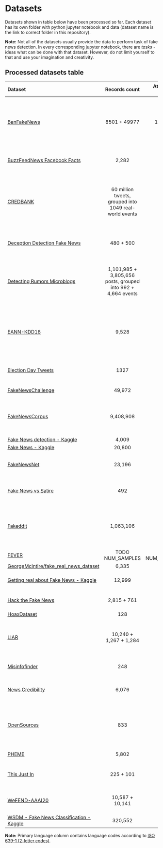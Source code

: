 # Datasets

Datasets shown in table below have been processed so far. Each dataset has its own folder with python jupyter notebook and data (dataset name is the link to correct folder in this repository).

**Note:** Not all of the datasets usually provide the data to perform task of fake news detection. In every corresponding jupyter notebook, there are *tasks* - ideas what can be done with that dataset. However, do not limit yourself to that and use your imagination and creativity.


## Processed datasets table

| **Dataset** | **Records count** | **Attributes count** | **Labels** | **Labeling method** | **Primary language** |
|:------------|:-----------------:|:--------------------:|------------|---------------------|----------------------|
| [BanFakeNews](./ban_fake_news/) | 8501 + 49977 | 10 (or 8) | fake (0), authentic (1) | according to source (and probably part of the data and click-bait labeled manually by computer science students) | bn |
| [BuzzFeedNews Facebook Facts](./buzzfeednews_facebook_facts/) | 2,282 | 12 | mostly true, no factual content, mixture of true and false, mostly false | manual | en |
| [CREDBANK](./credbank/) | 60 million tweets, grouped into 1049 real-world events | - | Certainly Inaccurate (-2), Probably Inaccurate (-1), Uncertain/Doubtful (0), Probably Accurate (+1), Certainly Accurate (+2) | 30 human annotators for each event | en |
| [Deception Detection Fake News](./deception_detection_fake_news/) | 480 + 500 | - | fake, legit | manual fact-checking, creating fake news manually | en |
| [Detecting Rumors Microblogs](./detecting_rumors_microblogs/) | 1,101,985 + 3,805,656 posts, grouped into 992 + 4,664 events | - | rumor, non-rumor | according to events (events from fact-checking portal snopes and Sina community management center) | zh |
| [EANN-KDD18](./eann-kdd18/) | 9,528 | - | rumor, non-rumor | official rumor debunking system of Weibo (reported suspicious posts and examined by a committee of trusted users) | zh |
| [Election Day Tweets](./electionday_tweets/) | 1327 | 17 | not fake news, fake news (or 5 categories of fake news) | manual by one expert | en |
| [FakeNewsChallenge](./fake_news_challenge/) | 49,972 | 4 | unrelated, discuss, agree, disagree | manual by experts | en |
| [FakeNewsCorpus](./fake_news_corpus/) | 9,408,908 | 16 | fake, satire, bias, conspiracy, state, junksci, hate, clickbait, unreliable, political, reliable | using domain (with usage of `OpenSources`) | en |
| [Fake News detection - Kaggle](./fake_news_detection_kaggle/) | 4,009 | 4 | 1 (real), 0 (fake) | unknown | en |
| [Fake News - Kaggle](./fake_news_kaggle/) | 20,800 | 5 | reliable, unreliable | unknown | en |
| [FakeNewsNet](./fake_news_net/) | 23,196 | 5 | real, fake | according to fact-checking websites (like politifact.com) | en |
| [Fake News vs Satire](./fake_news_vs_satire/) | 492 | 6 | fake, satire | manual by researchers (also provided explanation/proof) | en |
| [Fakeddit](./fakeddit/) | 1,063,106 | 16 | fake (probably 0) or not (probably 1), or 3-way labeling and 6-way labeling (see appropriate README)  | according to subreddit's theme, automated quality checks and manually checked 150 of them for test | en |
| [FEVER](./fever/) | TODO NUM_SAMPLES | TODO NUM_FEATURES | TODO LABELS | TODO LABELING METHOD | TODO LANGUAGE |
| [GeorgeMcIntire/fake_real_news_dataset](./georgemcintire_fake_real_news_dataset/) | 6,335 | 3 | REAL, FAKE | unknown | en |
| [Getting real about Fake News - Kaggle](./getting_real_about_fake_news_kaggle/) | 12,999 | 20 | bias, conspiracy, hate, satire, state, junksci, fake, bs | using domain (with usage of `OpenSources`) | en |
| [Hack the Fake News](./hack_the_fake_news/) | 2,815 + 761 | 6 | fake news (3) or not (1) | manual by students of journalism | bg |
| [HoaxDataset](./hoax_dataset/) | 128 | - | Hoax, Nonhoax | manual by experts | en |
| [LIAR](./liar/) | 10,240 + 1,267 + 1,284  | 14 | barely true counts, false counts, half true counts, mostly true counts, pants on fire counts | according to fact-checking websites (like politifact.com) | en |
| [Misinfofinder](./misinfofinder/) | 248  | 13 | 1 (misinformative), 0 (non-misinformative) | manual by authors | en |
| [News Credibility](./news_credibility/) | 6,076 | 9 | fake news, credible news (according to paper) | according to source | bg |
| [OpenSources](./opensources/) | 833 | 5 | bias, clickbait, conspiracy, fake, hate, junksci, satire, political, reliable, rumor, state, unreliable, blog, satirical | manual by experts (only websites are labeled) | en |
| [PHEME](./pheme/) | 5,802 | - | rumour, non-rumours | manual by journalists | en |
| [This Just In](./this_just_in/) | 225 + 101 | 2 | fake, real, satire | according to source (and additional filtering) | en |
| [WeFEND-AAAI20](./wefend_aaai20/) | 10,587 + 10,141 | 6 | 1 (fake), 0 (real) | manual by experts, considering title only | zh |
| [WSDM - Fake News Classification - Kaggle](./wsdm_fake_news_classification_kaggle/) | 320,552 | 8 | unrelated, agreed, disagreed | probably by experts | en/zh |


**Note:** Primary language column contains language codes according to [ISO 639-1 (2-letter codes)](https://www.loc.gov/standards/iso639-2/php/code_list.php).
